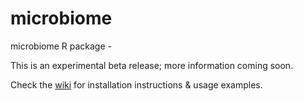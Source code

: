 microbiome
==========

microbiome R package - 

This is an experimental beta release; more information coming soon.

Check the [wiki](https://github.com/microbiome/microbiome/wiki) for
installation instructions & usage examples.
